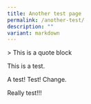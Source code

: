 ```yaml
---
title: Another test page
permalink: /another-test/
description: ""
variant: markdown
---
```

&gt; This is a quote block

This is a test.

A test! Test! Change.

Really test!!!